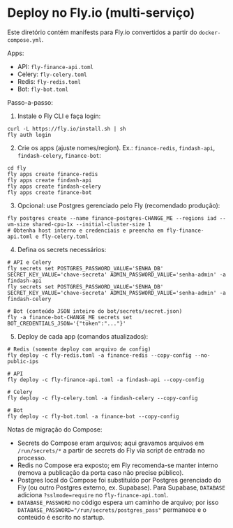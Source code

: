 # Deploy no Fly.io (multi-serviço)

Este diretório contém manifests para Fly.io convertidos a partir do `docker-compose.yml`.

Apps:
- API: `fly-finance-api.toml`
- Celery: `fly-celery.toml`
- Redis: `fly-redis.toml`
- Bot: `fly-bot.toml`

Passo-a-passo:
1) Instale o Fly CLI e faça login:
```
curl -L https://fly.io/install.sh | sh
fly auth login
```

2) Crie os apps (ajuste nomes/region). Ex.: `finance-redis`, `findash-api`, `findash-celery`, `finance-bot`:
```
cd fly
fly apps create finance-redis
fly apps create findash-api
fly apps create findash-celery
fly apps create finance-bot
```

3) Opcional: use Postgres gerenciado pelo Fly (recomendado produção):
```
fly postgres create --name finance-postgres-CHANGE_ME --regions iad --vm-size shared-cpu-1x --initial-cluster-size 1
# Obtenha host interno e credenciais e preencha em fly-finance-api.toml e fly-celery.toml
```

4) Defina os secrets necessários:
```
# API e Celery
fly secrets set POSTGRES_PASSWORD_VALUE='SENHA_DB' SECRET_KEY_VALUE='chave-secreta' ADMIN_PASSWORD_VALUE='senha-admin' -a findash-api
fly secrets set POSTGRES_PASSWORD_VALUE='SENHA_DB' SECRET_KEY_VALUE='chave-secreta' ADMIN_PASSWORD_VALUE='senha-admin' -a findash-celery

# Bot (conteúdo JSON inteiro do bot/secrets/secret.json)
fly -a finance-bot-CHANGE_ME secrets set BOT_CREDENTIALS_JSON='{"token":"..."}'
```

5) Deploy de cada app (comandos atualizados):
```
# Redis (somente deploy com arquivo de config)
fly deploy -c fly-redis.toml -a finance-redis --copy-config --no-public-ips

# API
fly deploy -c fly-finance-api.toml -a findash-api --copy-config

# Celery
fly deploy -c fly-celery.toml -a findash-celery --copy-config

# Bot
fly deploy -c fly-bot.toml -a finance-bot --copy-config
```

Notas de migração do Compose:
- Secrets do Compose eram arquivos; aqui gravamos arquivos em `/run/secrets/*` a partir de secrets do Fly via script de entrada no processo.
- Redis no Compose era exposto; em Fly recomenda-se manter interno (remova a publicação da porta caso não precise público).
- Postgres local do Compose foi substituído por Postgres gerenciado do Fly (ou outro Postgres externo, ex. Supabase). Para Supabase, `DATABASE` adiciona `?sslmode=require` no `fly-finance-api.toml`.
- `DATABASE_PASSWORD` no código espera um caminho de arquivo; por isso `DATABASE_PASSWORD="/run/secrets/postgres_pass"` permanece e o conteúdo é escrito no startup.

